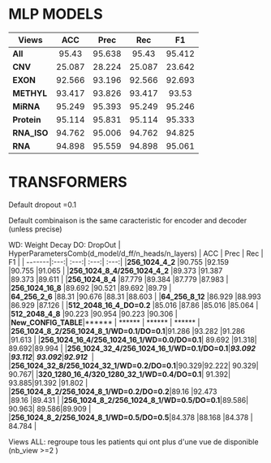 # MLP MODELS

| Views  | ACC | Prec | Rec  | F1   |
| -------|:---:| :---:| :---:| :---:|
|__All__ |95.43 |95.638 |95.43 |95.412 |
|__CNV__ |25.087 |28.224 |25.087 |23.642 |
|__EXON__ |92.566 |93.196 |92.566 |92.693 |
|__METHYL__ |93.417 |93.826 |93.417 |93.53 |
|__MiRNA__ |95.249 |95.393 |95.249 |95.246 |
|__Protein__ |95.114 |95.831 |95.114 |95.333 |
|__RNA_ISO__ |94.762 |95.006 |94.762 |94.825 |
|__RNA__ |94.898 |95.559 |94.898 |95.061 |

# TRANSFORMERS
Default dropout =0.1

Default combinaison is the same caracteristic for encoder and decoder (unless precise)

WD: Weight Decay
DO: DropOut
| HyperParametersComb(d_model/d_ff/n_heads/n_layers)  | ACC | Prec | Rec  | F1   |
| -------|:---:| :---:| :---:| :---:|
|__256_1024_4_2__ |90.755 |92.159 |90.755 |91.065 |
|__256_1024_8_4/256_1024_4_2__ |89.373 |91.387 |89.373 |89.611 |
|__256_1024_8_4__ |87.779 |89.384 |87.779 |87.983 |
|__256_1024_16_8__ |89.692 |90.521 |89.692 |89.79 |
|__64_256_2_6__ |88.31 |90.676 |88.31 |88.603 |
|__64_256_8_12__ |86.929 |88.993 |86.929 |87.126 |
|__512_2048_16_4_DO=0.2__ |85.016 |87.86 |85.016 |85.064 |
|__512_2048_4_8__ |90.223 |90.954 |90.223 |90.306 |
|__New_CONFIG_TABLE__|****** | ****** | ****** | ****** |
|__256_1024_8_2/256_1024_8_1/WD=0.1/DO=0.1__|91.286 |93.282 |91.286 |91.613 |
|__256_1024_16_4/256_1024_16_1/WD=0.0/DO=0.1__| 89.692 |91.318| 89.692|89.994  |
|__256_1024_32_4/256_1024_16_1/WD=0.1/DO=0.1__|***93.092*** |***93.112***| ***93.092***|***92.912***  |
|__256_1024_32_8/256_1024_32_1/WD=0.2/DO=0.1__|90.329|92.222| 90.329| 90.767|
|__320_1280_16_4/320_1280_32_1/WD=0.4/DO=0.1__| 91.392| 93.885|91.392 |91.802  |
|__256_1024_8_2/256_1024_8_1/WD=0.2/DO=0.2__|89.16 |92.473 |89.16 |89.431 |
|__256_1024_8_2/256_1024_8_1/WD=0.5/DO=0.1__|89.586| 90.963| 89.586|89.909  |
|__256_1024_8_2/256_1024_8_1/WD=0.5/DO=0.5__|84.378 |88.168 |84.378 | 84.784 |

Views ALL: regroupe tous les patients qui ont plus d'une vue de disponible (nb_view >=2 )
